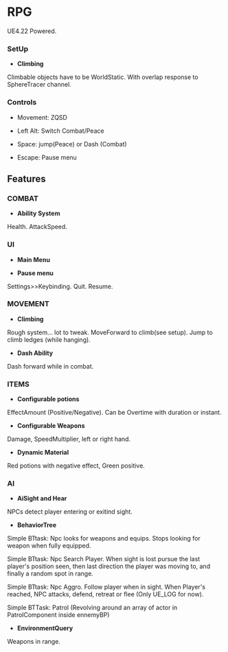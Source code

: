 # RPG
UE4.22 Powered.

### SetUp
+ **Climbing**

Climbable objects have to be WorldStatic.
With overlap response to SphereTracer channel.

### Controls
+ Movement: ZQSD

+ Left Alt: Switch Combat/Peace

+ Space: jump(Peace) or Dash (Combat)

+ Escape: Pause menu

## Features

### COMBAT

+ **Ability System**

Health. 
AttackSpeed.

### UI

+ **Main Menu**

+ **Pause menu**

Settings>>Keybinding.
Quit.
Resume.

### MOVEMENT

+ **Climbing**

Rough system... lot to tweak.
MoveForward to climb(see setup).
Jump to climb ledges (while hanging).

+ **Dash Ability**

Dash forward while in combat.

### ITEMS

+ **Configurable potions**

EffectAmount (Positive/Negative).
Can be Overtime with duration or instant.

+ **Configurable Weapons**

Damage, SpeedMultiplier, left or right hand.

+ **Dynamic Material**

Red potions with negative effect, Green positive.

### AI

+ **AiSight and Hear**

NPCs detect player entering or exitind sight.

+ **BehaviorTree**

Simple BTtask: Npc looks for weapons and equips.
Stops looking for weapon when fully equipped.

Simple BTtask: Npc Search Player.
When sight is lost pursue the last player's position seen,
then last direction the player was moving to, and finally a random spot in range.

Simple BTtask: Npc Aggro.
Follow player when in sight.
When Player's reached, NPC attacks, defend, retreat or flee (Only UE_LOG for now).

Simple BTTask: Patrol (Revolving around an array of actor in PatrolComponent inside ennemyBP)

+ **EnvironmentQuery**

Weapons in range.
